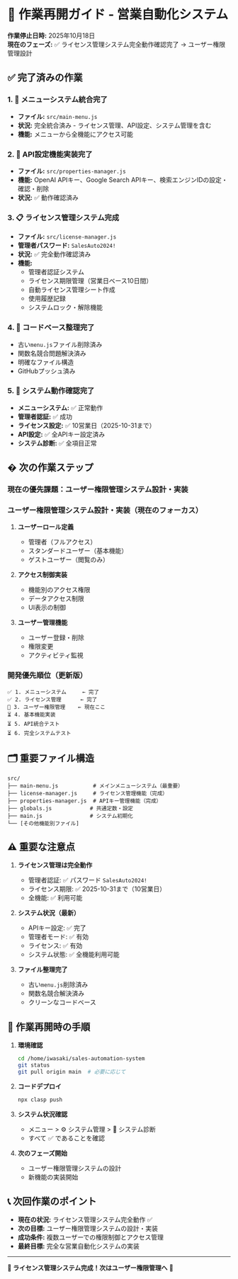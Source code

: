 # 🔄 作業再開ガイド - 営業自動化システム

**作業停止日時:** 2025年10月18日  
**現在のフェーズ:** ✅ ライセンス管理システム完全動作確認完了 → ユーザー権限管理設計

## ✅ 完了済みの作業

### 1. 🚀 メニューシステム統合完了
- **ファイル:** `src/main-menu.js` 
- **状況:** 完全統合済み - ライセンス管理、API設定、システム管理を含む
- **機能:** メニューから全機能にアクセス可能

### 2. 🔑 API設定機能実装完了
- **ファイル:** `src/properties-manager.js`
- **機能:** OpenAI APIキー、Google Search APIキー、検索エンジンIDの設定・確認・削除
- **状況:** ✅ 動作確認済み

### 3. 📋 ライセンス管理システム完成
- **ファイル:** `src/license-manager.js`
- **管理者パスワード:** `SalesAuto2024!`
- **状況:** ✅ 完全動作確認済み
- **機能:** 
  - 管理者認証システム
  - ライセンス期限管理（営業日ベース10日間）
  - 自動ライセンス管理シート作成
  - 使用履歴記録
  - システムロック・解除機能

### 4. 🧹 コードベース整理完了
- 古い`menu.js`ファイル削除済み
- 関数名競合問題解決済み
- 明確なファイル構造
- GitHubプッシュ済み

### 5. 🎯 システム動作確認完了
- **メニューシステム:** ✅ 正常動作
- **管理者認証:** ✅ 成功
- **ライセンス設定:** ✅ 10営業日（2025-10-31まで）
- **API設定:** ✅ 全APIキー設定済み
- **システム診断:** ✅ 全項目正常

## � 次の作業ステップ

### **現在の優先課題：ユーザー権限管理システム設計・実装**

### **ユーザー権限管理システム設計・実装（現在のフォーカス）**

1. **ユーザーロール定義**
   - 管理者（フルアクセス）
   - スタンダードユーザー（基本機能）
   - ゲストユーザー（閲覧のみ）

2. **アクセス制御実装**
   - 機能別のアクセス権限
   - データアクセス制限
   - UI表示の制御

3. **ユーザー管理機能**
   - ユーザー登録・削除
   - 権限変更
   - アクティビティ監視

### **開発優先順位（更新版）**
```
✅ 1. メニューシステム     ← 完了
✅ 2. ライセンス管理      ← 完了  
🔄 3. ユーザー権限管理    ← 現在ここ
⏳ 4. 基本機能実装
⏳ 5. API統合テスト
⏳ 6. 完全システムテスト
```

## 🗂️ 重要ファイル構造

```
src/
├── main-menu.js           # メインメニューシステム（最重要）
├── license-manager.js     # ライセンス管理機能（完成）
├── properties-manager.js  # APIキー管理機能（完成）
├── globals.js            # 共通定数・設定
├── main.js               # システム初期化
└── [その他機能別ファイル]
```

## ⚠️ 重要な注意点

1. **ライセンス管理は完全動作**
   - 管理者認証: ✅ パスワード `SalesAuto2024!`
   - ライセンス期限: ✅ 2025-10-31まで（10営業日）
   - 全機能: ✅ 利用可能

2. **システム状況（最新）**
   - APIキー設定: ✅ 完了
   - 管理者モード: ✅ 有効
   - ライセンス: ✅ 有効
   - システム状態: ✅ 全機能利用可能

3. **ファイル整理完了**
   - 古い`menu.js`削除済み
   - 関数名競合解決済み
   - クリーンなコードベース

## 🎯 作業再開時の手順

1. **環境確認**
   ```bash
   cd /home/iwasaki/sales-automation-system
   git status
   git pull origin main  # 必要に応じて
   ```

2. **コードデプロイ**
   ```bash
   npx clasp push
   ```

3. **システム状況確認**
   - メニュー > ⚙️ システム管理 > 🏥 システム診断
   - すべて ✅ であることを確認

4. **次のフェーズ開始**
   - ユーザー権限管理システムの設計
   - 新機能の実装開始

## 📞 次回作業のポイント

- **現在の状況:** ライセンス管理システム完全動作 ✅
- **次の目標:** ユーザー権限管理システムの設計・実装
- **成功条件:** 複数ユーザーでの権限制御とアクセス管理
- **最終目標:** 完全な営業自動化システムの実装

---
**🎉 ライセンス管理システム完成！次はユーザー権限管理へ** 🔄